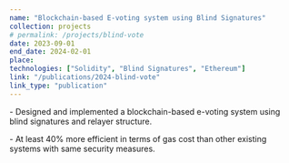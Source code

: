 ```yaml
---
name: "Blockchain-based E-voting system using Blind Signatures"
collection: projects
# permalink: /projects/blind-vote
date: 2023-09-01
end_date: 2024-02-01
place: 
technologies: ["Solidity", "Blind Signatures", "Ethereum"]
link: "/publications/2024-blind-vote"
link_type: "publication"
---
```

<p>
  - Designed and implemented a blockchain-based e-voting system using blind signatures and relayer structure.
</P>

<p>
  - At least 40% more efficient in terms of gas cost than other existing systems with same security measures.
</P>